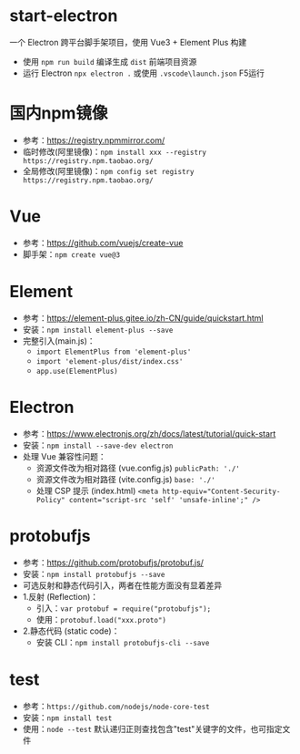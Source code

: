 # start-electron
 一个 Electron 跨平台脚手架项目，使用 Vue3 + Element Plus 构建
- 使用 `npm run build` 编译生成 `dist` 前端项目资源
- 运行 Electron `npx electron .` 或使用 `.vscode\launch.json` F5运行

# 国内npm镜像
- 参考：https://registry.npmmirror.com/
- 临时修改(阿里镜像)：`npm install xxx --registry https://registry.npm.taobao.org/`
- 全局修改(阿里镜像)：`npm config set registry https://registry.npm.taobao.org/`

# Vue
- 参考：https://github.com/vuejs/create-vue
- 脚手架：`npm create vue@3`

# Element
- 参考：https://element-plus.gitee.io/zh-CN/guide/quickstart.html
- 安装：`npm install element-plus --save`
- 完整引入(main.js)：
    - `import ElementPlus from 'element-plus'`
    - `import 'element-plus/dist/index.css'`
    - `app.use(ElementPlus)`

# Electron
- 参考：https://www.electronjs.org/zh/docs/latest/tutorial/quick-start
- 安装：`npm install --save-dev electron`
- 处理 Vue 兼容性问题：
    - 资源文件改为相对路径 (vue.config.js) `publicPath: './'`
    - 资源文件改为相对路径 (vite.config.js) `base: './'`
    - 处理 CSP 提示 (index.html) `<meta http-equiv="Content-Security-Policy" content="script-src 'self' 'unsafe-inline';" />`

# protobufjs
- 参考：https://github.com/protobufjs/protobuf.js/
- 安装：`npm install protobufjs --save` 
- 可选反射和静态代码引入，两者在性能方面没有显着差异
- 1.反射 (Reflection)：
    - 引入：`var protobuf = require("protobufjs");` 
    - 使用：`protobuf.load("xxx.proto")`
- 2.静态代码 (static code)：
    - 安装 CLI：`npm install protobufjs-cli --save`

# test
- 参考：`https://github.com/nodejs/node-core-test`
- 安装：`npm install test`
- 使用：`node --test` 默认递归正则查找包含"test"关键字的文件，也可指定文件
